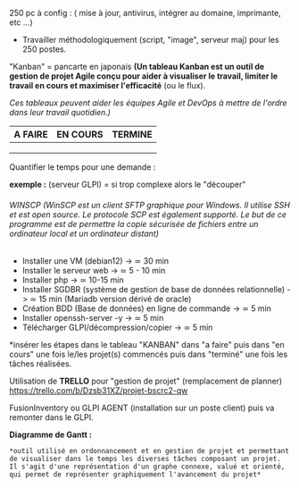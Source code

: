 

250 pc à config :  ( mise à jour, antivirus, intégrer au domaine, imprimante, etc ...) 

- Travailler méthodologiquement   (script, "image", serveur maj) pour les 250 postes.

"Kanban" = pancarte en japonais 
**(Un tableau Kanban est un outil de gestion de projet Agile conçu pour aider à visualiser le travail, limiter le travail en cours et maximiser l'efficacité** (ou le flux). 

*Ces tableaux peuvent aider les équipes Agile et DevOps à mettre de l'ordre dans leur travail quotidien.)*

| A FAIRE | EN COURS | TERMINE |
| ------- | -------- | ------- |
|         |          |         |
|         |          |         |
|         |          |         |

Quantifier le temps pour une demande : 

**exemple :**
(serveur GLPI) = si trop complexe alors le "découper"

###### WINSCP (WinSCP est un client SFTP graphique pour Windows. Il utilise SSH et est open source. Le protocole SCP est également supporté. Le but de ce programme est de permettre la copie sécurisée de fichiers entre un ordinateur local et un ordinateur distant)

- Installer une VM (debian12) -> ≃ 30 min
- Installer le serveur web -> ≃ 5 - 10 min
- Installer  php -> ≃ 10-15 min
- Installer SGDBR (système de gestion de base de données relationnelle) ->  ≃ 15 min 
(Mariadb version dérivé de oracle)
- Création BDD (Base de données) en ligne de commande ->  ≃ 5 min
- Installer openssh-server -y -> ≃ 5 min
- Télécharger GLPI/décompression/copier -> ≃ 5 min

*insérer les étapes dans le tableau "KANBAN" dans "a faire" puis dans "en cours" une fois le/les projet(s) commencés puis dans "terminé" une fois les tâches réalisées.


Utilisation de **TRELLO** pour "gestion de projet" (remplacement de planner)
	 https://trello.com/b/Dzsb31XZ/projet-bscrc2-qw

FusionInventory ou GLPI AGENT (installation sur un poste client) puis va remonter dans le GLPI.

**Diagramme de Gantt :**

	*outil utilisé en ordonnancement et en gestion de projet et permettant de visualiser dans le temps les diverses tâches composant un projet. Il s'agit d'une représentation d'un graphe connexe, valué et orienté, qui permet de représenter graphiquement l'avancement du projet*




